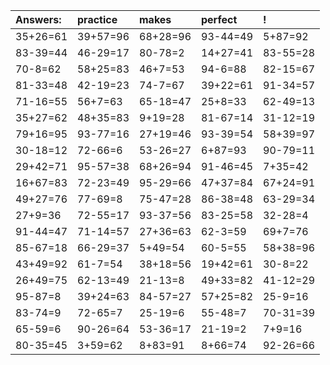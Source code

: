 | Answers: | practice | makes | perfect | ! |
| :--- | :--- | :--- | :--- | :--- |
| 35+26=61 | 39+57=96 | 68+28=96 | 93-44=49 | 5+87=92 | 
| 83-39=44 | 46-29=17 | 80-78=2 | 14+27=41 | 83-55=28 | 
| 70-8=62 | 58+25=83 | 46+7=53 | 94-6=88 | 82-15=67 | 
| 81-33=48 | 42-19=23 | 74-7=67 | 39+22=61 | 91-34=57 | 
| 71-16=55 | 56+7=63 | 65-18=47 | 25+8=33 | 62-49=13 | 
| 35+27=62 | 48+35=83 | 9+19=28 | 81-67=14 | 31-12=19 | 
| 79+16=95 | 93-77=16 | 27+19=46 | 93-39=54 | 58+39=97 | 
| 30-18=12 | 72-66=6 | 53-26=27 | 6+87=93 | 90-79=11 | 
| 29+42=71 | 95-57=38 | 68+26=94 | 91-46=45 | 7+35=42 | 
| 16+67=83 | 72-23=49 | 95-29=66 | 47+37=84 | 67+24=91 | 
| 49+27=76 | 77-69=8 | 75-47=28 | 86-38=48 | 63-29=34 | 
| 27+9=36 | 72-55=17 | 93-37=56 | 83-25=58 | 32-28=4 | 
| 91-44=47 | 71-14=57 | 27+36=63 | 62-3=59 | 69+7=76 | 
| 85-67=18 | 66-29=37 | 5+49=54 | 60-5=55 | 58+38=96 | 
| 43+49=92 | 61-7=54 | 38+18=56 | 19+42=61 | 30-8=22 | 
| 26+49=75 | 62-13=49 | 21-13=8 | 49+33=82 | 41-12=29 | 
| 95-87=8 | 39+24=63 | 84-57=27 | 57+25=82 | 25-9=16 | 
| 83-74=9 | 72-65=7 | 25-19=6 | 55-48=7 | 70-31=39 | 
| 65-59=6 | 90-26=64 | 53-36=17 | 21-19=2 | 7+9=16 | 
| 80-35=45 | 3+59=62 | 8+83=91 | 8+66=74 | 92-26=66 | 
